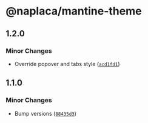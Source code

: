 # @naplaca/mantine-theme

## 1.2.0

### Minor Changes

- Override popover and tabs style ([`acd1fd1`](https://github.com/naplaca/react/commit/acd1fd109a06f7fadfd9fc51f5ec7ea90ad17d02))

## 1.1.0

### Minor Changes

- Bump versions ([`88435d3`](https://github.com/naplaca/react/commit/88435d335ebdbf3ff7832289b23eb08b7e16f5b3))
